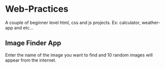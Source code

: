 # Web-Practices
A couple of beginner level html, css and js projects. Ex: calculator, weather-app and etc...

## Image Finder App
Enter the name of the image you want to find and 10 random images will appear from the internet.
